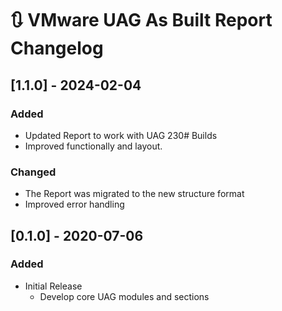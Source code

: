 # :arrows_clockwise: VMware UAG As Built Report Changelog

## [1.1.0] - 2024-02-04

### Added

- Updated Report to work with UAG 230# Builds
- Improved functionally and layout.

### Changed

- The Report was migrated to the new structure format
- Improved error handling

## [0.1.0] - 2020-07-06

### Added

- Initial Release
  - Develop core UAG modules and sections
